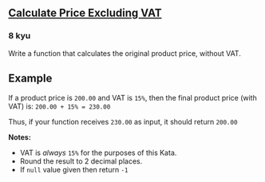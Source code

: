 <h2><a href=https://www.codewars.com/kata/5890d8bc9f0f422cf200006b/train/javascript target="_blank">Calculate Price Excluding VAT</a></h2><h3>8 kyu</h3><p>Write a function that calculates the original product price, without VAT.</p><h2 id="example">Example</h2><p>If a product price is <code>200.00</code> and VAT is <code>15%</code>, then the final product price (with VAT) is: <code>200.00 + 15% = 230.00</code></p><p>Thus, if your function receives <code>230.00</code> as input, it should return <code>200.00</code></p><p><strong>Notes:</strong> </p><ul><li>VAT is <em>always</em> <code>15%</code> for the purposes of this Kata.</li><li>Round the result to 2 decimal places.</li><li>If <code>null</code> value given then return <code>-1</code></li></ul>